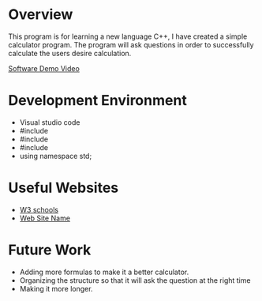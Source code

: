 # Overview

This program is for learning a new language C++, I have created a simple calculator program. The program will ask questions in order to
successfully calculate the users desire calculation.

[Software Demo Video](http://youtube.link.goes.here)

# Development Environment

- Visual studio code
- #include <iostream>
- #include <list>
- #include <functional>
- using namespace std;

# Useful Websites

- [W3 schools](https://www.w3schools.com/cpp/default.asp)
- [Web Site Name](http://url.link.goes.here)

# Future Work

- Adding more formulas to make it a better calculator.
- Organizing the structure so that it will ask the question at the right time
- Making it more longer.
